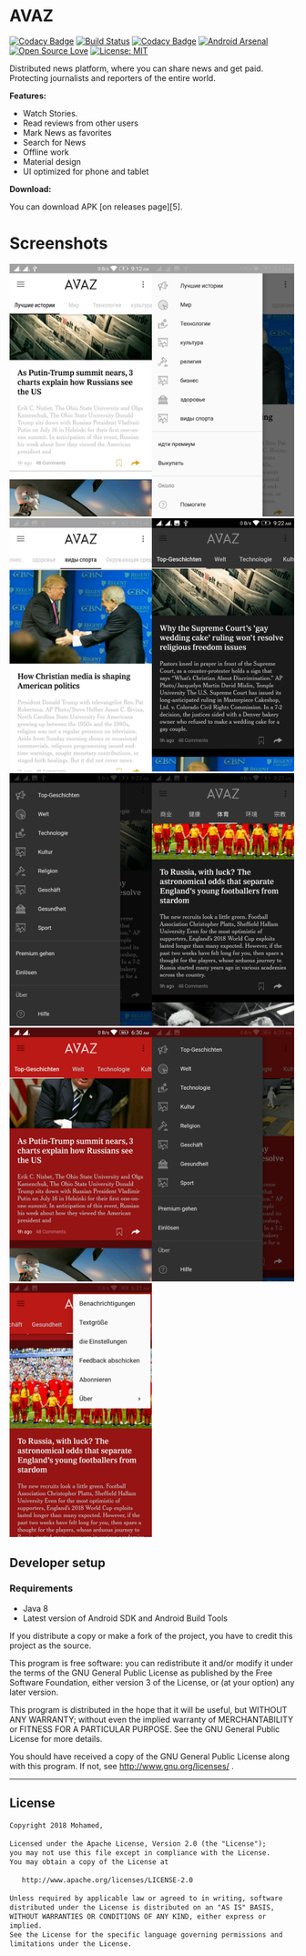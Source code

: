 AVAZ
==============

[![Codacy Badge](https://api.codacy.com/project/badge/Coverage/9d71713560374c938dba8a476ce8debf)](https://www.codacy.com/app/maksim-m/Popular-Movies-App) [![Build Status](https://travis-ci.org/maksim-m/Popular-Movies-App.svg?branch=master)](https://travis-ci.org/maksim-m/Popular-Movies-App) [![Codacy Badge](https://api.codacy.com/project/badge/Grade/4fad0c93fd3749d690571a7a728ce047)](https://www.codacy.com/app/piyushguptaece/hypertrack-live-android?utm_source=github.com&utm_medium=referral&utm_content=hypertrack/hypertrack-live-android&utm_campaign=badger) [![Android Arsenal](https://img.shields.io/badge/Android%20Arsenal-HyperTrack%20Live-brightgreen.svg?style=flat)](https://android-arsenal.com/details/3/5754) [![Open Source Love](https://badges.frapsoft.com/os/v1/open-source.svg?v=103)](https://opensource.org/licenses/MIT) [![License: MIT](https://img.shields.io/badge/License-MIT-yellow.svg)](https://opensource.org/licenses/MIT)

Distributed news platform, where you can share news and get paid. Protecting journalists and reporters of the entire world.



**Features:**

- Watch Stories.
- Read reviews from other users
- Mark News as favorites
- Search for News
- Offline work
- Material design
- UI optimized for phone and tablet

**Download:**

You can download APK [on releases page][5].



Screenshots
=============  

<img src="./design/screenshots/Screenshot_2018-10-02-09-13-01-441.jpeg" width="250"><img src="./design/screenshots/Screenshot_2018-10-02-09-13-28-947.jpeg" width="250"><img src="./design/screenshots/Screenshot_2018-10-02-09-13-42-085.jpeg" width="250"><img src="./design/screenshots/Screenshot_2018-10-02-09-22-28-965.jpeg" width="250"><img src="./design/screenshots/Screenshot_2018-10-02-09-22-35-238.jpeg" width="250"><img src="./design/screenshots/Screenshot_2018-10-02-09-23-05-067.jpeg" width="250"><img src="./design/screenshots/Screenshot_2018-10-02-06-30-51-805.jpeg" width="250"><img src="./design/screenshots/Screenshot_2018-10-02-06-31-17-950.jpeg" width="250"><img src="./design/screenshots/Screenshot_2018-10-02-06-31-40-296.jpeg" width="250">


Developer setup
---------------

### Requirements

- Java 8
- Latest version of Android SDK and Android Build Tools


If you distribute a copy or make a fork of the project, you have to credit this project as the source.

This program is free software: you can redistribute it and/or modify it under the terms of the GNU General Public License as published by the Free Software Foundation, either version 3 of the License, or (at your option) any later version.

This program is distributed in the hope that it will be useful, but WITHOUT ANY WARRANTY; without even the implied warranty of MERCHANTABILITY or FITNESS FOR A PARTICULAR PURPOSE.  See the GNU General Public License for more details.

You should have received a copy of the GNU General Public License along with this program.  If not, see http://www.gnu.org/licenses/ .

***


License
-------

    Copyright 2018 Mohamed,

    Licensed under the Apache License, Version 2.0 (the "License");
    you may not use this file except in compliance with the License.
    You may obtain a copy of the License at

       http://www.apache.org/licenses/LICENSE-2.0

    Unless required by applicable law or agreed to in writing, software
    distributed under the License is distributed on an "AS IS" BASIS,
    WITHOUT WARRANTIES OR CONDITIONS OF ANY KIND, either express or implied.
    See the License for the specific language governing permissions and
    limitations under the License.
